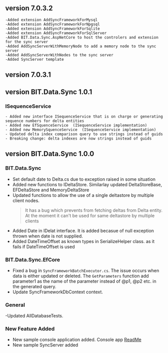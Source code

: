 ﻿## version 7.0.3.2
    -Added extension AddSyncFrameworkForMysql
    -Added extension AddSyncFrameworkForNpgsql
    -Added extension AddSyncFrameworkForSqlite
    -Added extension AddSyncFrameworkForSqlServer
    -Added BIT.Data.Sync.AspNetCore to host the controlers and extension for the sync server
    -Added AddSyncServerWithMemoryNode to add a memory node to the sync server
    -Added AddSyncServerWithNodes to the sync server
    -Added SyncServer template

## version 7.0.3.1
## version BIT.Data.Sync 1.0.1
### ISequenceService
    - Added new interface ISequenceService that is on charge or generating sequence numbers for delta entities
    - Added new EfSquenceService  (ISequenceService implementation)
    - Added new MemorySquenceService  (ISequenceService implementation)
    - Updated delta index comparison query to use strings instead of guids
    - Breaking change: delta indexes are now strings instead of guids

## version BIT.Data.Sync 1.0.0
### BIT.Data.Sync
- Set default date to Delta.cs due to exception raised in some situation
- Added new functions to IDeltaStore. Similarlay updated DeltaStoreBase, EFDeltaStore and MemoryDeltaStore
- Updated functions to allow the use of a single deltastore by multiple client nodes. 
  >It has a bug which prevents from fetching deltas from Delta entity. At the moment it can't be used for same deltastore by multiple clients
- Added Date in IDelat interface. It is added becasue of null exception thrown when date is not supplied.
- Added DateTimeOffset as known types in SerializeHelper class. as it fails if DateTimeOffset is used
### BIT.Data.Sync.EfCore
- Fixed a bug in `SyncFrameworkBatchExecutor.cs`. The issue occurs when data is either updated or deleted.
  The `GetParameters` function add parameter1 as the name of the parameter instead of @p1, @p2 etc. in the generated query.
- Update SyncFrameworkDbContext context.
### General
-Updated AllDatabaseTests.

### New Feature Added
- New sample console application added. Console app [ReadMe](#./src/SyncFramework.Console/readme.md) 
- New sample SyncServer added

 

